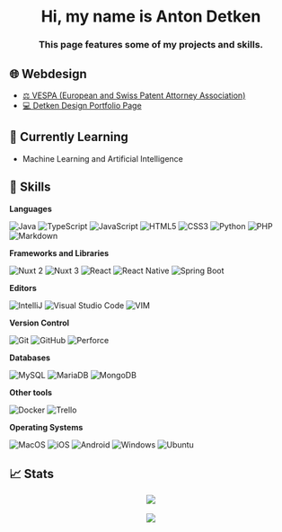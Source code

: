 <h1 align="center">
  Hi, my name is Anton Detken
</h1>

<h3 align="center">
  This page features some of my projects and skills.
</h3>

## 🌐 Webdesign
- [⚖️ VESPA (European and Swiss Patent Attorney Association)](https://www.vespa.swiss)
- [💻 Detken Design Portfolio Page](https://www.detkendesign.com)

## 🌱 Currently Learning
- Machine Learning and Artificial Intelligence

## 💼 Skills

**Languages**

![Java](https://img.shields.io/badge/java-%23ED8B00.svg?style=for-the-badge&logo=java&logoColor=white)
![TypeScript](https://img.shields.io/badge/typescript-%23007ACC.svg?style=for-the-badge&logo=typescript&logoColor=white)
![JavaScript](https://img.shields.io/badge/javascript-%23323330.svg?style=for-the-badge&logo=javascript&logoColor=%23F7DF1E)
![HTML5](https://img.shields.io/badge/html5-%23E34F26.svg?style=for-the-badge&logo=html5&logoColor=white)
![CSS3](https://img.shields.io/badge/css3-%231572B6.svg?style=for-the-badge&logo=css3&logoColor=white)
![Python](https://img.shields.io/badge/Python-%233873A5.svg?&style=for-the-badge&logo=python&logoColor=%23FFCF3F)
![PHP](https://img.shields.io/badge/php-%23777BB4.svg?style=for-the-badge&logo=php&logoColor=white)
![Markdown](https://img.shields.io/badge/markdown-%23000000.svg?style=for-the-badge&logo=markdown&logoColor=white)

**Frameworks and Libraries**

![Nuxt 2](https://img.shields.io/badge/nuxt%202-%2341b883.svg?style=for-the-badge&logo=nuxt&logoColor=%2361DAFB)
![Nuxt 3](https://img.shields.io/badge/nuxt%203-%2341b883.svg?style=for-the-badge&logo=nuxt&logoColor=%2361DAFB)
![React](https://img.shields.io/badge/react-%2320232a.svg?style=for-the-badge&logo=react&logoColor=%2361DAFB)
![React Native](https://img.shields.io/badge/react%20native-%2320232a.svg?style=for-the-badge&logo=react&logoColor=%2361DAFB)
![Spring Boot](https://img.shields.io/badge/spring%20boot-%6EB340.svg?style=for-the-badge&logo=spring&logoColor=white)

**Editors**

![IntelliJ](https://img.shields.io/badge/IntelliJ-000000.svg?style=for-the-badge&logo=intellij-idea&logoColor=white)
![Visual Studio Code](https://img.shields.io/badge/Visual%20Studio%20Code-0078d7.svg?style=for-the-badge&logo=visual-studio-code&logoColor=white)
![VIM](https://img.shields.io/badge/Vim-%2357A143.svg?&style=for-the-badge&logo=vim&logoColor=white)

**Version Control**

![Git](https://img.shields.io/badge/git-%23F05033.svg?style=for-the-badge&logo=git&logoColor=white)
![GitHub](https://img.shields.io/badge/github-%23121011.svg?style=for-the-badge&logo=github&logoColor=white)
![Perforce](https://img.shields.io/badge/perforce-%23121011.svg?style=for-the-badge&logo=perforce&logoColor=white)

**Databases**

![MySQL](https://img.shields.io/badge/MySQL-FF3545?style=for-the-badge&logo=mysql&logoColor=white)
![MariaDB](https://img.shields.io/badge/MariaDB-003545?style=for-the-badge&logo=mariadb&logoColor=white)
![MongoDB](https://img.shields.io/badge/MongoDB-%234ea94b.svg?style=for-the-badge&logo=mongodb&logoColor=white)

**Other tools**

![Docker](https://img.shields.io/badge/docker-%230db7ed.svg?style=for-the-badge&logo=docker&logoColor=white)
![Trello](https://img.shields.io/badge/trello-%230A0FFF.svg?style=for-the-badge&logo=trello&logoColor=white)

**Operating Systems**

![MacOS](https://img.shields.io/badge/MacOS-555555?logo=apple&logoColor=fff&style=for-the-badge)
![iOS](https://img.shields.io/badge/iOS-555555?logo=apple&logoColor=fff&style=for-the-badge)
![Android](https://img.shields.io/badge/Android-3DDC84?style=for-the-badge&logo=android&logoColor=white)
![Windows](https://img.shields.io/badge/Windows-4285F4?style=for-the-badge&logo=microsoft&logoColor=white)
![Ubuntu](https://img.shields.io/badge/Ubuntu-%23F5010C.svg?style=for-the-badge&logo=ubuntu&logoColor=white)

## 📈 Stats

<p align="center">
<img src="https://github-readme-stats.vercel.app/api?username=ant0n7&count_private=true&hide=stars&theme=onedark">
<br/>
<br/>
<img src="https://github-readme-stats.vercel.app/api/top-langs/?username=ant0n7&layout=compact&count_private=true&hide=VBA,Dockerfile&langs_count=8&theme=onedark">
</p>


<!---
ant0n7/ant0n7 is a ✨ special ✨ repository because its `README.md` (this file) appears on your GitHub profile.
You can click the Preview link to take a look at your changes.
--->
